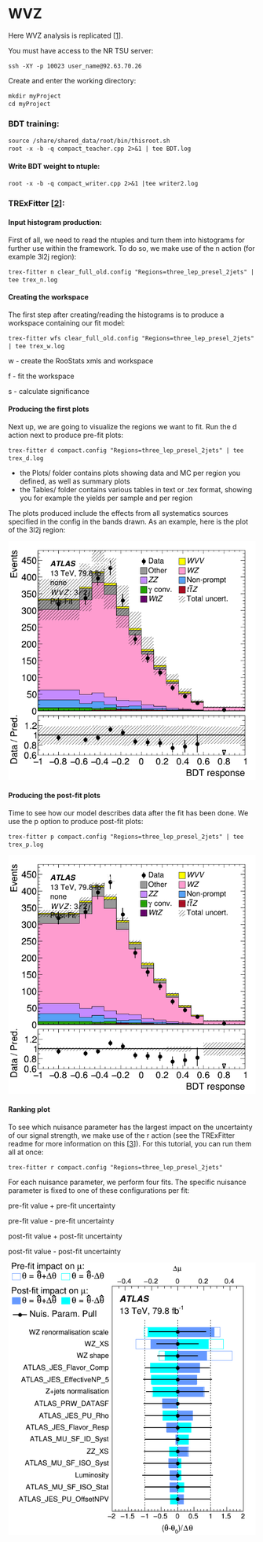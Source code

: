 # WVZ

Here WVZ analysis is replicated [[1](https://cds.cern.ch/record/2314648/files/ATL-COM-PHYS-2018-420.pdf?)]. 

You must have access to the NR TSU server:

    ssh -XY -p 10023 user_name@92.63.70.26

Create and enter the working directory:

    mkdir myProject 
    cd myProject 
   
### BDT training:

    source /share/shared_data/root/bin/thisroot.sh
    root -x -b -q compact_teacher.cpp 2>&1 | tee BDT.log

#### Write BDT weight to ntuple:

    root -x -b -q compact_writer.cpp 2>&1 |tee writer2.log 

### TRExFitter [[2](https://trexfitter-docs.web.cern.ch/trexfitter-docs/)]:

#### Input histogram production:
First of all, we need to read the ntuples and turn them into histograms for further use within the framework. To do so, we make use of the n action (for example 3l2j region):
   
    trex-fitter n clear_full_old.config "Regions=three_lep_presel_2jets" | tee trex_n.log
   
#### Creating the workspace
The first step after creating/reading the histograms is to produce a workspace containing our fit model:
   
    trex-fitter wfs clear_full_old.config "Regions=three_lep_presel_2jets" | tee trex_w.log

   w - create the RooStats xmls and workspace
   
   f - fit the workspace
   
   s - calculate significance
   

#### Producing the first plots
Next up, we are going to visualize the regions we want to fit. Run the d action next to produce pre-fit plots:

    trex-fitter d compact.config "Regions=three_lep_presel_2jets" | tee trex_d.log
- the Plots/ folder contains plots showing data and MC per region you defined, as well as summary plots
- the Tables/ folder contains various tables in text or .tex format, showing you for example the yields per sample and per region

The plots produced include the effects from all systematics sources specified in the config in the bands drawn. As an example, here is the plot of the 3l2j region:

![Image alt](https://github.com/OlesyaTSU14/WVZ/blob/main/Plots/three_lep_presel_2jets.png)

#### Producing the post-fit plots
Time to see how our model describes data after the fit has been done. We use the p option to produce post-fit plots:

    trex-fitter p compact.config "Regions=three_lep_presel_2jets" | tee trex_p.log
    
![Image alt](https://github.com/OlesyaTSU14/WVZ/blob/main/Plots/three_lep_presel_2jets_postFit.png)

#### Ranking plot
To see which nuisance parameter has the largest impact on the uncertainty of our signal strength, we make use of the r action (see the TRExFitter readme for more information on this [[3](https://gitlab.cern.ch/TRExStats/TRExFitter/blob/master/README.md)]). For this tutorial, you can run them all at once:

    trex-fitter r compact.config "Regions=three_lep_presel_2jets"

For each nuisance parameter, we perform four fits. The specific nuisance parameter is fixed to one of these configurations per fit:

pre-fit value + pre-fit uncertainty

pre-fit value - pre-fit uncertainty

post-fit value + post-fit uncertainty

post-fit value - post-fit uncertainty


![Image alt](https://github.com/OlesyaTSU14/WVZ/blob/main/Plots/Ranking.png)


   




   
   



   

   

